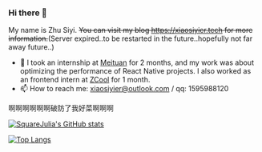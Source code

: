 ### Hi there 👋
My name is Zhu Siyi. ~~You can visit my blog https://xiaosiyier.tech for more information.~~(Server expired..to be restarted in the future..hopefully not far away future..)

- 🔭 I took an internship at [Meituan](https://github.com/meituan) for 2 months, and my work was about optimizing the performance of React Native projects. I also worked as an frontend intern at [ZCool](https://www.zcool.com.cn/) for 1 month.
- 📫 How to reach me: xiaosiyier@outlook.com / qq: 1595988120

啊啊啊啊啊啊破防了我好菜啊啊啊

[![SquareJulia's GitHub stats](https://github-readme-stats.vercel.app/api?username=SquareJulia)](https://github.com/anuraghazra/github-readme-stats)

[![Top Langs](https://github-readme-stats.vercel.app/api/top-langs/?username=SquareJulia&layout=compact)](https://github.com/anuraghazra/github-readme-stats)
